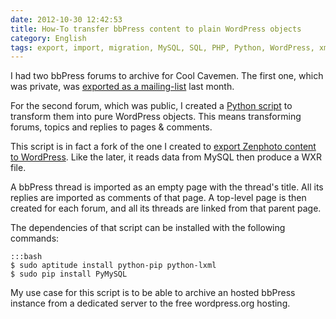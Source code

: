 ```yaml
---
date: 2012-10-30 12:42:53
title: How-To transfer bbPress content to plain WordPress objects
category: English
tags: export, import, migration, MySQL, SQL, PHP, Python, WordPress, xml
---
```


I had two bbPress forums to archive for Cool Cavemen. The first one, which was private, was [exported as a mailing-list](https://kevin.deldycke.com/2012/10/converting-bbpress-forum-mailbox-archive/) last month.

For the second forum, which was public, I created a [Python script](https://github.com/kdeldycke/scripts/blob/master/bbpress-to-wordpress.py) to transform them into pure WordPress objects. This means transforming forums, topics and replies to pages & comments.

This script is in fact a fork of the one I created to [export Zenphoto content to WordPress](https://kevin.deldycke.com/2012/09/zenphoto-wordpress-migration/). Like the later, it reads data from MySQL then produce a WXR file.

A bbPress thread is imported as an empty page with the thread's title. All its replies are imported as comments of that page. A top-level page is then created for each forum, and all its threads are linked from that parent page.

The dependencies of that script can be installed with the following commands:

    :::bash
    $ sudo aptitude install python-pip python-lxml
    $ sudo pip install PyMySQL

My use case for this script is to be able to archive an hosted bbPress instance from a dedicated server to the free wordpress.org hosting.
